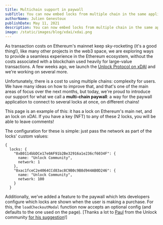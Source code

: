```yaml
---
title: Multichain support in paywall
subTitle: You can now embed locks from multiple chain in the same application!
authorName: Julien Genestoux
publishDate: May 11, 2021
description: You can now embed locks from multiple chain in the same application! Also, you can customize the configuration for the checkout modal, independently of the paywall configuration!
image: /static/images/blog/xdai/xdai.png
---
```


As transaction costs on Ethereum's mainnet keep sky-rocketing (it's a good thing!), like many other projects in the web3 space, we are exploring ways to provide a seamless experience in the Ethereum ecosystem, without the costs associated with a blockchain used heavily for large-value transactions. A few weeks ago, we launch the [Unlock Protocol on xDAI](/blog/xdai) and we're working on several more.

Unfortunately, there is a cost to using multiple chains: complexity for users. We have many ideas on how to improve that, and that's one of the main areas of focus over the next months, but today, we're proud to introduce our support for what we call a **multi-chain paywall**: a way for the paywall application to connect to several locks at once, on different chains!

This page is an example of this: it has a lock on Ethereum's main net, and an lock on xDAI. If you have a key (NFT) to any of these 2 locks, you will be able to leave comments!

The configuration for these is simple: just pass the network as part of the locks' custom values:

```
{
  locks: {
    "0xB0114bbDCe17e0AF91b2Be32916a1e236cf6034F": {
      name: "Unlock Community",
      network: 1
    },
    "0xac1fceC2e4064CCd83ac8C9B0c9B8d944AB0D246": {
      name: "Unlock Community",
      network: 100
    }
  }
```

Additionally, we've added a feature to the paywall which lets developers configure which locks are shown when the user is making a purchase. For this, the `loadCheckoutModal` function now accepts an optional config (and defaults to the one used on the page). [Thanks a lot to [Paul](https://twitter.com/pswgnr) from the Unlock community [for his suggestion](https://github.com/unlock-protocol/unlock/issues/7072)!]
